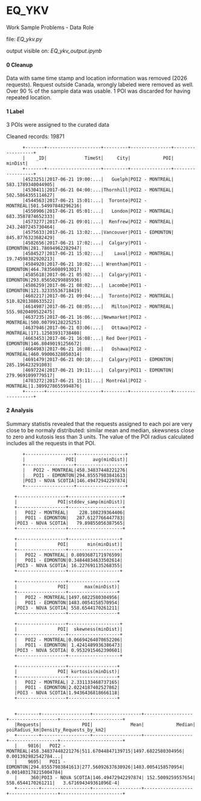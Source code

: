 # EQ_YKV
Work Sample Problems - Data Role

 file: *EQ_ykv.py*
 
 output visible on: *EQ_ykv_output.ipynb*

#### 0 Cleanup

Data with same time stamp and location information was removed (2026 requests). Request outside Canada, wrongly labeled were removed as well. Over 90 % of the sample data was usable. 1 POI was discarded for having repeated location.

#### 1 Label

3 POIs were assigned to the curated data 

Cleaned records: 19871
 
 
          +-------+--------------------+---------+---------------+------------------+
          |    _ID|              TimeSt|     City|            POI|           minDist|
          +-------+--------------------+---------+---------------+------------------+
          |4523251|2017-06-21 19:00:...|   Guelph|POI2 - MONTREAL| 583.1789340044905|
          |4530411|2017-06-21 04:00:...|Thornhill|POI2 - MONTREAL| 502.5864355114627|
          |4544563|2017-06-21 15:01:...|  Toronto|POI2 - MONTREAL|501.54997848296216|
          |4550906|2017-06-21 05:01:...|   London|POI2 - MONTREAL| 683.3587874652333|
          |4573277|2017-06-21 09:01:...|  Renfrew|POI2 - MONTREAL| 243.2407245730464|
          |4575633|2017-06-21 13:02:...|Vancouver|POI1 - EDMONTON| 845.8776323682429|
          |4582656|2017-06-21 17:02:...|  Calgary|POI1 - EDMONTON|281.78694962282947|
          |4584527|2017-06-21 15:02:...|    Laval|POI2 - MONTREAL| 19.74598382920213|
          |4584920|2017-06-21 10:02:...| Wrentham|POI1 - EDMONTON|464.78356080913017|
          |4585618|2017-06-21 05:02:...|  Calgary|POI1 - EDMONTON|293.85650299885936|
          |4586259|2017-06-21 08:02:...|  Lacombe|POI1 - EDMONTON|121.32335536718419|
          |4602217|2017-06-21 09:04:...|  Toronto|POI2 - MONTREAL| 510.8201388633522|
          |4614987|2017-06-21 08:05:...|   Milton|POI2 - MONTREAL| 555.9820409522475|
          |4637235|2017-06-21 16:06:...|Newmarket|POI2 - MONTREAL|500.00799128225253|
          |4637946|2017-06-21 03:06:...|   Ottawa|POI2 - MONTREAL|171.12503931738408|
          |4663453|2017-06-21 16:08:...| Red Deer|POI1 - EDMONTON|146.80490191256672|
          |4664983|2017-06-21 16:08:...|   Oshawa|POI2 - MONTREAL|460.99006328050314|
          |4691479|2017-06-21 00:10:...|  Calgary|POI1 - EDMONTON|  285.196423291003|
          |4697224|2017-06-21 19:11:...|  Calgary|POI1 - EDMONTON| 279.9691099779517|
          |4703272|2017-06-21 15:11:...| Montréal|POI2 - MONTREAL|1.3899278655994876|
          +-------+--------------------+---------+---------------+------------------+

#### 2 Analysis

Summary statistis revealed that the requests assigned to each poi are very close to be normaly distributed: similar mean and median, skewsness close to zero and kutosis less than 3 units. The value of the POI radius calculated includes all the requests in that POI. 

          +------------------+------------------+
          |               POI|      avg(minDist)|
          +------------------+------------------+
          |   POI2 - MONTREAL|458.34837448221276|
          |   POI1 - EDMONTON|294.85557983841613|
          |POI3 - NOVA SCOTIA|146.49472942297874|
          +------------------+------------------+

       +------------------+--------------------+
       |               POI|stddev_samp(minDist)|
       +------------------+--------------------+
       |   POI2 - MONTREAL|    228.108239364406|
       |   POI1 - EDMONTON|   287.6127766447783|
       |POI3 - NOVA SCOTIA|   79.89855056387565|
       +------------------+--------------------+

       +------------------+-------------------+
       |               POI|       min(minDist)|
       +------------------+-------------------+
       |   POI2 - MONTREAL| 0.8093687171976599|
       |   POI1 - EDMONTON|0.34844834633502614|
       |POI3 - NOVA SCOTIA| 16.227691135268355|
       +------------------+-------------------+

       +------------------+------------------+
       |               POI|      max(minDist)|
       +------------------+------------------+
       |   POI2 - MONTREAL|1497.6822580304956|
       |   POI1 - EDMONTON|1483.0054158570954|
       |POI3 - NOVA SCOTIA| 558.6544170261211|
       +------------------+------------------+

       +------------------+-------------------+
       |               POI|  skewness(minDist)|
       +------------------+-------------------+
       |   POI2 - MONTREAL|0.06694264070652206|
       |   POI1 - EDMONTON| 1.4241489936386473|
       |POI3 - NOVA SCOTIA| 0.9532915462390601|
       +------------------+-------------------+

       +------------------+------------------+
       |               POI| kurtosis(minDist)|
       +------------------+------------------+
       |   POI2 - MONTREAL| 2.331133468737165|
       |   POI1 - EDMONTON|2.0224187402527862|
       |POI3 - NOVA SCOTIA|1.9436436818666118|
       +------------------+------------------+


       +--------+------------------+------------------+------------------+------------------+-----------------------+
       |Requests|               POI|              Mean|            Median|      poiRadius_km|Density_Requests_by_km2|
       +--------+------------------+------------------+------------------+------------------+-----------------------+
       |    9816|   POI2 - MONTREAL|458.34837448221276|511.67044847139715|1497.6822580304956|   0.001392982542784...|
       |    9695|   POI1 - EDMONTON|294.85557983841613|277.56092637638926|1483.0054158570954|   0.001403178215004784|
       |     360|POI3 - NOVA SCOTIA|146.49472942297874| 152.5009259557654| 558.6544170261211|   3.671694349361896E-4|
       +--------+------------------+------------------+------------------+------------------+-----------------------+

